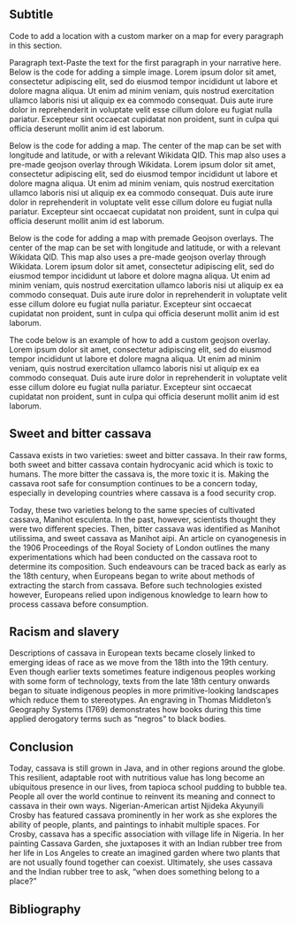 
<param ve-config
       title="Cooking with Cassava"
       banner="Crosby.jpg"
       layout="vtl"
       num-maps="x"
       num-specimens="x"
       num-images="x"
       num-primary-sources="x"
       author="Christina Emery, Rachel Hirsch, Melinda Susanto">

<param title="Beatrix Farrand" eid="Q437714">
<param title="cherry blossom" eid="Q871991">

## Subtitle
Code to add a location with a custom marker on a map for every paragraph in this section.
<param title="Sulawesi" eid="Q3812" fill="#FF0000" marker-symbol="landmark">

Paragraph text-Paste the text for the first paragraph in your narrative here. Below is the code for adding a simple image. Lorem ipsum dolor sit amet, consectetur adipiscing elit, sed do eiusmod tempor incididunt ut labore et dolore magna aliqua. Ut enim ad minim veniam, quis nostrud exercitation ullamco laboris nisi ut aliquip ex ea commodo consequat. Duis aute irure dolor in reprehenderit in voluptate velit esse cillum dolore eu fugiat nulla pariatur. Excepteur sint occaecat cupidatat non proident, sunt in culpa qui officia deserunt mollit anim id est laborum.
<param ve-image
title="Cassava Garden" url="Crosby.jpg"
       fit="contain"
       attribution="Courtesy of the artist">
       
Below is the code for adding a map. The center of the map can be set with longitude and latitude, or with a relevant Wikidata QID. This map also uses a pre-made geojson overlay through Wikidata. Lorem ipsum dolor sit amet, consectetur adipiscing elit, sed do eiusmod tempor incididunt ut labore et dolore magna aliqua. Ut enim ad minim veniam, quis nostrud exercitation ullamco laboris nisi ut aliquip ex ea commodo consequat. Duis aute irure dolor in reprehenderit in voluptate velit esse cillum dolore eu fugiat nulla pariatur. Excepteur sint occaecat cupidatat non proident, sunt in culpa qui officia deserunt mollit anim id est laborum.
<param ve-map center="Q3812" zoom="10" basemap="Esri_WorldPhysical">

Below is the code for adding a map with premade Geojson overlays. The center of the map can be set with longitude and latitude, or with a relevant Wikidata QID. This map also uses a pre-made geojson overlay through Wikidata. Lorem ipsum dolor sit amet, consectetur adipiscing elit, sed do eiusmod tempor incididunt ut labore et dolore magna aliqua. Ut enim ad minim veniam, quis nostrud exercitation ullamco laboris nisi ut aliquip ex ea commodo consequat. Duis aute irure dolor in reprehenderit in voluptate velit esse cillum dolore eu fugiat nulla pariatur. Excepteur sint occaecat cupidatat non proident, sunt in culpa qui officia deserunt mollit anim id est laborum.
<param ve-map prefer-geojson center="Q3812" zoom="5" basemap="Esri_WorldPhysical">

The code below is an example of how to add a custom geojson overlay. Lorem ipsum dolor sit amet, consectetur adipiscing elit, sed do eiusmod tempor incididunt ut labore et dolore magna aliqua. Ut enim ad minim veniam, quis nostrud exercitation ullamco laboris nisi ut aliquip ex ea commodo consequat. Duis aute irure dolor in reprehenderit in voluptate velit esse cillum dolore eu fugiat nulla pariatur. Excepteur sint occaecat cupidatat non proident, sunt in culpa qui officia deserunt mollit anim id est laborum.
<param ve-map center="1.8479, 120.5279" zoom="6">
<param ve-map-layer geojson url="map.json" title="Sulawesi" fill="#FF0000" marker-symbol="landmark" active>

## Sweet and bitter cassava
<param ve-plant-specimen eid="Q83124" max="2" reverse="true">
Cassava exists in two varieties: sweet and bitter cassava. In their raw forms, both sweet and bitter cassava contain hydrocyanic acid which is toxic to humans. The more bitter the cassava is, the more toxic it is. Making the cassava root safe for consumption continues to be a concern today, especially in developing countries where cassava is a food security crop.
 
Today, these two varieties belong to the same species of cultivated cassava, Manihot esculenta. In the past, however, scientists thought they were two different species. Then, bitter cassava was identified as Manihot utilissima, and sweet cassava as Manihot aipi. An article on cyanogenesis in the 1906 Proceedings of the Royal Society of London outlines the many experimentations which had been conducted on the cassava root to determine its composition. Such endeavours can be traced back as early as the 18th century, when Europeans began to write about methods of extracting the starch from cassava. Before such technologies existed however, Europeans relied upon indigenous knowledge to learn how to process cassava before consumption. 

## Racism and slavery
Descriptions of cassava in European texts became closely linked to emerging ideas of race as we move from the 18th into the 19th century. Even though earlier texts sometimes feature indigenous peoples working with some form of technology, texts from the late 18th century onwards began to situate indigenous peoples in more primitive-looking landscapes which reduce them to stereotypes. An engraving in Thomas Middleton’s Geography Systems (1769) demonstrates how books during this time applied derogatory terms such as “negros” to black bodies.
<param ve-storiiies id="861e9">

## Conclusion
Today, cassava is still grown in Java, and in other regions around the globe. This resilient, adaptable root with nutritious value has long become an ubiquitous presence in our lives, from tapioca school pudding to bubble tea. People all over the world continue to reinvent its meaning and connect to cassava in their own ways. Nigerian-American artist Njideka Akyunyili Crosby has featured cassava prominently in her work as she explores the ability of people, plants, and paintings to inhabit multiple spaces. For Crosby, cassava has a specific association with village life in Nigeria. In her painting Cassava Garden, she juxtaposes it with an Indian rubber tree from her life in Los Angeles to create an imagined garden where two plants that are not usually found together can coexist. Ultimately, she uses cassava and the Indian rubber tree to ask, “when does something belong to a place?” 
<param ve-image
title="Cassava Garden" url="Crosby.jpg"
       fit="contain"
       attribution="Courtesy of the artist">
<param ve-storiiies id="2e1e3">
<param ve-video id="pUZijlho9CM" title="Crosby">

## Bibliography